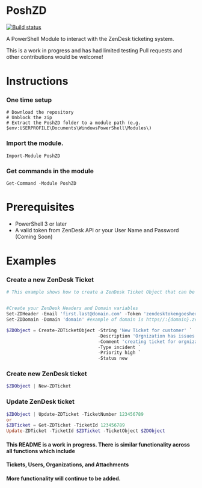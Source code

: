 PoshZD
=============
[![Build status](https://ci.appveyor.com/api/projects/status/86ph4p43kcakx40x?svg=true)](https://ci.appveyor.com/project/MSAdministrator/poshzd)

A PowerShell Module to interact with the ZenDesk ticketing system.

This is a work in progress and has had limited testing 
Pull requests and other contributions would be welcome!

# Instructions


### One time setup
    # Download the repository
    # Unblock the zip
    # Extract the PoshZD folder to a module path (e.g. $env:USERPROFILE\Documents\WindowsPowerShell\Modules\)

### Import the module.
    Import-Module PoshZD

### Get commands in the module
    Get-Command -Module PoshZD

# Prerequisites

* PowerShell 3 or later
* A valid token from ZenDesk API or your User Name and Password (Coming Soon)

# Examples

### Create a new ZenDesk Ticket

```powershell
# This example shows how to create a ZenDesk Ticket Object that can be used to create a ZenDesk ticket


#Create your ZenDesk Headers and Domain variables
Set-ZDHeader -Email 'first.last@domain.com' -Token 'zendesktokengoeshere'
Set-ZDDomain -Domain 'domain' #example of domain is https//:{domain}.zendesk.com

$ZDObject = Create-ZDTicketObject -String 'New Ticket for customer' `
                                  -Description 'Orgnization has issues with software' `
                                  -Comment 'creating ticket for orgnization because of issues with software' `
                                  -Type incident `
                                  -Priority high `
                                  -Status new
```
### Create new ZenDesk ticket
```powershell
$ZDObject | New-ZDTicket
```
### Update ZenDesk ticket
```powershell
$ZDObject | Update-ZDTicket -TicketNumber 123456789
or
$ZDTicket = Get-ZDTicket -TicketId 123456789
Update-ZDTicket -TicketId $ZDTicket -TicketObject $ZDObject
```
#### This README is a work in progress.  There is similar functionality across all functions which include 
#### Tickets, Users, Organizations, and Attachments
#### More functionality will continue to be added.
